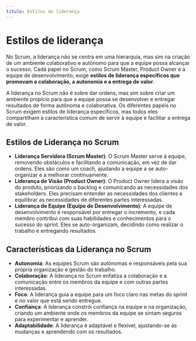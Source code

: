 ```yaml
---
titulo: Estilos de liderança
---
```


# Estilos de liderança

No Scrum, a liderança não se centra em uma hierarquia, mas sim na criação de um ambiente colaborativo e autônomo para que a equipe possa alcançar o sucesso. Cada papel no Scrum, como Scrum Master, Product Owner e a equipe de desenvolvimento, exige **estilos de liderança específicos que promovam a colaboração, a autonomia e a entrega de valor**.

A liderança no Scrum não é sobre dar ordens, mas sim sobre criar um ambiente propício para que a equipe possa se desenvolver e entregar resultados de forma autônoma e colaborativa. Os diferentes papéis no Scrum exigem estilos de liderança específicos, mas todos eles compartilham a característica comum de servir à equipe e facilitar a entrega de valor.

## Estilos de Liderança no Scrum

- **Liderança Servidora (Scrum Master)**: O Scrum Master serve à equipe, removendo obstáculos e facilitando a comunicação, em vez de dar ordens. Eles são como um coach, ajudando a equipe a se auto-organizar e a melhorar continuamente.
- **Liderança de Visão (Product Owner)**: O Product Owner lidera a visão do produto, priorizando o backlog e comunicando as necessidades dos stakeholders. Eles precisam entender as necessidades dos clientes e equilibrar as necessidades de diferentes partes interessadas.
- **Liderança de Equipe (Equipe de Desenvolvimento)**: A equipe de desenvolvimento é responsável por entregar o incremento, e cada membro contribui com suas habilidades e conhecimentos para o sucesso do sprint. Eles se auto-organizam, decidindo como realizar o trabalho e entregando resultados.

## Características da Liderança no Scrum

- **Autonomia**: As equipes Scrum são autônomas e responsáveis pela sua própria organização e gestão do trabalho.
- **Colaboração**: A liderança no Scrum enfatiza a colaboração e a comunicação entre os membros da equipe e com outras partes interessadas.
- **Foco**: A liderança guia a equipe para um foco claro nas metas do sprint e no valor que está sendo entregue.
- **Confiança**: A liderança constrói confiança na equipe e na organização, criando um ambiente onde os membros da equipe se sintam seguros para experimentar e aprender.
- **Adaptabilidade**: A liderança é adaptável e flexível, ajustando-se às mudanças e aprendendo com os resultados.
